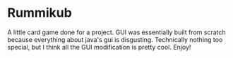 # Rummikub
A little card game done for a project. GUI was essentially built from scratch because everything about java's gui is disgusting. 
Technically nothing too special, but I think all the GUI modification is pretty cool. 
Enjoy!
